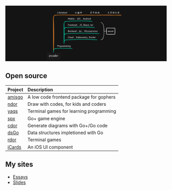 ![rdor](rdor.png)

## Open source

| Project                                     | Description                               |
| :------------------------------------------ | :---------------------------------------- |
| [amisgo](https://github.com/zrcoder/amisgo) | A low code frontend package for gophers   |
| [ndor](https://github.com/zrcoder/ndor)     | Draw with codes, for kids and coders      |
| [yaqs](https://github.com/zrcoder/yaqs)     | Terminal games for learning programming   |
| [spx](https://github.com/goplus/spx)        | Go+ game engine                           |
| [cdor](https://github.com/zrcoder/cdor)     | Generate diagrams with Go+/Go code        |
| [dsGo](https://github.com/zrcoder/dsGo)     | Data structures impletioned with Go       |
| [rdor](https://github.com/zrcoder/rdor)     | Terminal games                            |
| [iCards](https://github.com/zrcoder/iCards) | An iOS UI component                       |


## My sites

- [Essays](https://yaq.netlify.app)
- [Slides](https://rd-slides.netlify.app)
